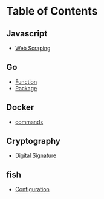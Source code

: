 Table of Contents
=================

Javascript
----------
- [Web Scraping](/javascript/web-scraping)

Go
--
- [Function](/go/function)
- [Package](/go/package)

Docker
--
- [commands](/docker/commands)

Cryptography
------------
- [Digital Signature](/cryptography/digital-signature)

fish
----
- [Configuration](/fish/configuration)
